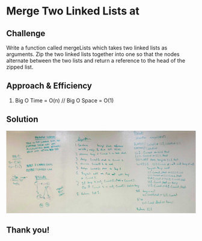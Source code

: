 # Merge Two Linked Lists at 

## Challenge
Write a function called mergeLists which takes two linked lists as arguments. Zip the two linked lists together into one so that the nodes alternate between the two lists and return a reference to the head of the zipped list.

## Approach & Efficiency
1.  Big O Time = O(n) // Big O Space = O(1)

## Solution

![Whiteboard](whiteboard_img.png)

## Thank you!